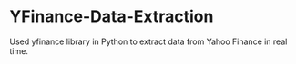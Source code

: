 # YFinance-Data-Extraction
Used yfinance library in Python to extract data from Yahoo Finance in real time.
